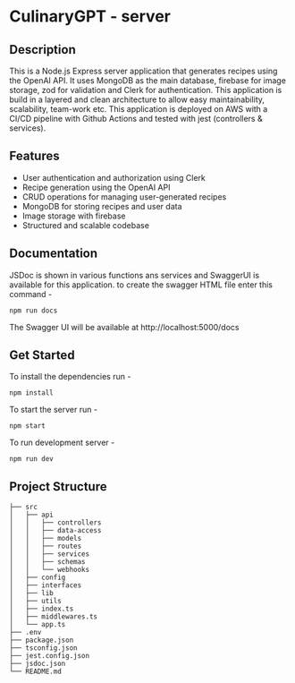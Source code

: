 # CulinaryGPT - server

## Description

This is a Node.js Express server application that generates recipes using the OpenAI API. It uses MongoDB as the main database, firebase for image storage, zod for validation and Clerk for authentication. 
This application is build in a layered and clean architecture to allow easy maintainability, scalability, team-work etc.
This application is deployed on AWS with a CI/CD pipeline with Github Actions and tested with jest (controllers & services).

## Features

- User authentication and authorization using Clerk
- Recipe generation using the OpenAI API
- CRUD operations for managing user-generated recipes
- MongoDB for storing recipes and user data
- Image storage with firebase
- Structured and scalable codebase

## Documentation

JSDoc is shown in various functions ans services and SwaggerUI is available for this application.
to create the swagger HTML file enter this command - 

```console
npm run docs
```

The Swagger UI will be available at http://localhost:5000/docs

## Get Started

To install the dependencies run - 

```console
npm install
```

To start the server run - 

```console
npm start
```

To run development server -

```console
npm run dev
```

## Project Structure

```plaintext
├── src
│   ├── api
│   │   ├── controllers
│   │   ├── data-access
│   │   ├── models
│   │   ├── routes
│   │   ├── services
│   │   ├── schemas
│   │   └── webhooks
│   ├── config
│   ├── interfaces
│   ├── lib
│   ├── utils
│   ├── index.ts
│   ├── middlewares.ts
│   └── app.ts
├── .env
├── package.json
├── tsconfig.json
├── jest.config.json
├── jsdoc.json
└── README.md